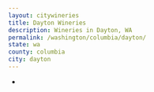 ```yaml
---
layout: citywineries
title: Dayton Wineries
description: Wineries in Dayton, WA
permalink: /washington/columbia/dayton/
state: wa
county: columbia
city: dayton
---
```

-
